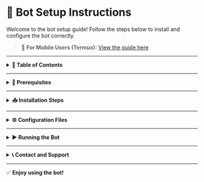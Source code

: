 # 🚀 Bot Setup Instructions

Welcome to the bot setup guide! Follow the steps below to install and configure the bot correctly.

> 📱 **For Mobile Users (Termux):** [View the guide here](https://github.com/MeoMunDep/Guides-for-using-my-script-on-termux)

---

<details>
<summary><strong>📌 Table of Contents</strong></summary>

1. [Prerequisites](#prerequisites)  
2. [Installation Steps](#installation-steps)  
3. [Configuration Files](#configuration-files)  
4. [Running the Bot](#running-the-bot)  
5. [Contact and Support](#contact-and-support)  

</details>

---

<details>
<summary><strong>🔧 Prerequisites</strong></summary>

Make sure you have the following installed:

- **Node.js** (`22.11.0`)
- **npm** (`10.9.0`)  
Download: [Download Link](https://t.me/KeoAirDropFreeNe/257/1462)

</details>

---

<details>
<summary><strong>📥 Installation Steps</strong></summary>

1. **Download and Extract the Bot Files**

2. **Install Dependencies**

```bash
npm install
````

3. **Prepare Configuration Files**
   (See next section)

</details>

---

<details>
<summary><strong>⚙️ Configuration Files</strong></summary>

### 1. `configs.json` – Bot Settings

```json
{
  "rotateProxy": false,
  "skipInvalidProxy": false,
  "proxyRotationInterval": 2,
  "delayEachAccount": [1, 81],
  "timeToRestartAllAccounts": 300,
  "howManyAccountsRunInOneTime": 10,
  "doTasks": true,
  "playGames": true,
  "referralCode": "K40N4U76",
  "howManyUpgrades": 5,
  "geminiApiKey":""
}
```

Get Gemini API Key: [Link](https://aistudio.google.com/app/apikey)
![GEMINI\_API\_KEY](https://github.com/MeoMunDep/SoSoValue/blob/main/SoSoValue/IMAGE/GEMINI_API_KEY.png?raw=true)

---

### 2. `datas.txt` – User Data

[Get it here](https://t.me/KeoAirDropFreeNee/1586)

```txt
query_id.../user...
```

---

### 2.1 `tokens.txt` – Token List

[Get it here](https://t.me/KeoAirDropFreeNee/1622)

```txt
ey...
```

---

### 3. `wallets.txt` – Wallet Addresses

[Get it here](https://github.com/MeoMunDep/Automatic-Ultimate-Create-Wallets-for-Airdrop)

```txt
abc...xyz
```

---

### 4. `proxies.txt` – Proxy List

[Get it here](https://www.webshare.io/?referral_code=4l5kb3glsce7)

```txt
http://host:port
socks5://user:pass@host:port
```

</details>

---

<details>
<summary><strong>▶️ Running the Bot</strong></summary>

1. Navigate to the bot folder:

```bash
cd /path/to/sosovalue
```

2. Run:

```bash
node meomundep
```

*or*

```bash
node web_meomundep
```

</details>

---

<details>
<summary><strong>📞 Contact and Support</strong></summary>

* Referral: [Web](https://sosovalue.com/join/4WQ56DQ2) | [Telegram](https://t.me/SoSoValue_bot/sosovalue?startapp=3-K40N4U76)
* Support: [Link 1](https://t.me/KeoAirDropFreeNe/312/27801) | [Link 2](https://github.com/MeoMunDep/MeoMunDep)
* Contact: [@MeoMunDep](https://t.me/MeoMunDep)
* Group: [Join the Group](https://t.me/KeoAirDropFreeNe)
* Channel: [Visit the Channel](https://t.me/KeoAirDropFreeNee)

</details>

---

✅ **Enjoy using the bot!**

